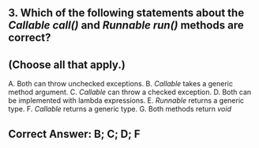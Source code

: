 ## 3. Which of the following statements about the *Callable call()* and *Runnable run()* methods are correct?
## (Choose all that apply.)

A. Both can throw unchecked exceptions.
B. *Callable* takes a generic method argument.
C. *Callable* can throw a checked exception.
D. Both can be implemented with lambda expressions.
E. *Runnable* returns a generic type.
F. *Callable* returns a generic type.
G. Both methods return *void*

## Correct Answer: B; C; D; F